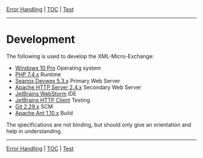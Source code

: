 [Error Handling](error-handling.md) | [TOC](README.md) | [Test](test.md)
- - -

# Development

The following is used to develop the XML-Micro-Exchange:

- [Windows 10 Pro](https://www.microsoft.com/de-de/software-download/windows10) Operating system
- [PHP 7.4.x](https://www.php.net/downloads) Runtime
- [Seanox Devwex 5.3.x](https://github.com/seanox/devwex) Primary Web Server
- [Apache HTTP Server 2.4.x](https://httpd.apache.org/) Secondary Web Server
- [JetBrains WebStorm](https://www.jetbrains.com/webstorm) IDE
- [JetBrains HTTP Client](https://www.jetbrains.com/help/idea/http-client-in-product-code-editor.html) Testing
- [Git 2.29.x](https://git-scm.com/downloads) SCM
- [Apache Ant 1.10.x](https://ant.apache.org/) Build

The specifications are not binding, but should only give an orientation and help
in understanding.



- - -

[Error Handling](error-handling.md) | [TOC](README.md) | [Test](test.md)
